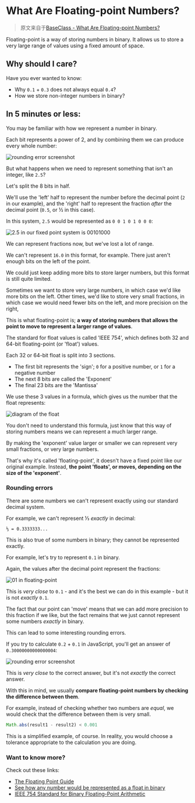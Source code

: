 # What Are Floating-point Numbers?

> 原文来自于[BaseClass - What Are Floating-point Numbers?](https://www.baseclass.io/newsletter/floating-point-numbers)

Floating-point is a way of storing numbers in binary. It allows us to store a very large range of values using a fixed amount of space.



## Why should I care?

Have you ever wanted to know:

- Why `0.1` + `0.3` does not always equal `0.4`?
- How we store non-integer numbers in binary?

## In 5 minutes or less:

You may be familiar with how we represent a number in binary.

Each bit represents a power of 2, and by combining them we can produce every whole number:

![rounding error screenshot](https://cdn.jsdelivr.net/gh/mahoo12138/js-css-cdn//note-images/passage/20210425005908.png)

But what happens when we need to represent something that isn't an integer, like `2.5`?

Let's split the 8 bits in half.

We'll use the 'left' half to represent the number before the decimal point (`2` in our example), and the 'right' half to represent the fraction *after* the decimal point (`0.5`, or ½ in this case).

In this system, `2.5` would be represented as `0 0 1 0 1 0 0 0`:

![2.5 in our fixed point system is 00101000](https://cdn.jsdelivr.net/gh/mahoo12138/js-css-cdn//note-images/passage/20210425005918.png)

We can represent fractions now, but we've lost a lot of range.

We can't represent `16.0` in this format, for example. There just aren't enough bits on the left of the point.

We could just keep adding more bits to store larger numbers, but this format is still quite limited.

Sometimes we want to store very large numbers, in which case we'd like more bits on the left. Other times, we'd like to store very small fractions, in which case we would need fewer bits on the left, and more precision on the right,

This is what floating-point is; **a way of storing numbers that allows the point to move to represent a larger range of values**.

The standard for float values is called 'IEEE 754', which defines both 32 and 64-bit floating-point (or 'float') values.

Each 32 or 64-bit float is split into 3 sections.

- The first bit represents the 'sign'; `0` for a positive number, or `1` for a negative number
- The next 8 bits are called the 'Exponent'
- The final 23 bits are the 'Mantissa'

We use these 3 values in a formula, which gives us the number that the float represents:

![diagram of the float](https://cdn.jsdelivr.net/gh/mahoo12138/js-css-cdn//note-images/passage/20210425010040.png)

You don't need to understand this formula, just know that this way of storing numbers means we can represent a much larger range.

By making the 'exponent' value larger or smaller we can represent very small fractions, or very large numbers.

That's why it's called 'floating-point', it doesn't have a fixed point like our original example. Instead, **the point 'floats', or moves, depending on the size of the 'exponent'**.

### Rounding errors

There are some numbers we can't represent exactly using our standard decimal system.

For example, we can't represent ⅓ *exactly* in decimal:

```
⅓ = 0.3333333...
```

This is also true of some numbers in binary; they cannot be represented exactly.

For example, let's try to represent `0.1` in binary.

Again, the values after the decimal point represent the fractions:

![01 in floating-point](https://cdn.jsdelivr.net/gh/mahoo12138/js-css-cdn//note-images/passage/20210425010031.png)

This is *very close* to `0.1` - and it's the best we can do in this example - but it is not *exactly* `0.1`.

The fact that our point can 'move' means that we can add more precision to this fraction if we like, but the fact remains that we just cannot represent some numbers *exactly* in binary.

This can lead to some interesting rounding errors.

If you try to calculate `0.2` + `0.1` in JavaScript, you'll get an answer of `0.30000000000000004`:

![rounding error screenshot](https://cdn.jsdelivr.net/gh/mahoo12138/js-css-cdn//note-images/passage/20210425005928.png)

This is *very close* to the correct answer, but it's not *exactly* the correct answer.

With this in mind, we usually **compare floating-point numbers by checking the difference between them**.

For example, instead of checking whether two numbers are *equal*, we would check that the difference between them is very small.

```javascript
Math.abs(result1 - result2) < 0.001
```

This is a simplified example, of course. In reality, you would choose a tolerance appropriate to the calculation you are doing.

### Want to know more?

Check out these links:

- [The Floating Point Guide](https://floating-point-gui.de/formats/fp/)
- [See how any number would be represented as a float in binary](https://bartaz.github.io/ieee754-visualization/)
- [IEEE 754 Standard for Binary Floating-Point Arithmetic](https://web.archive.org/web/20180419150129/http://grouper.ieee.org/groups/754/)

